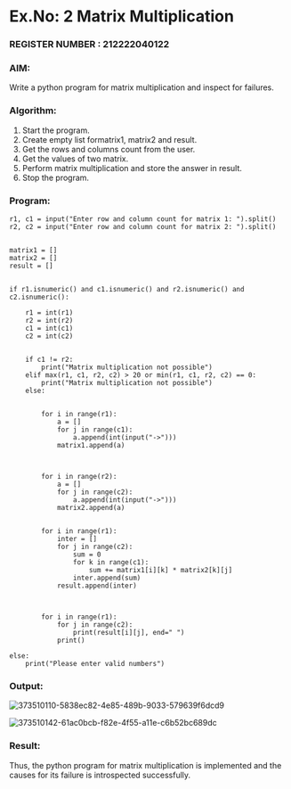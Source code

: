 # Ex.No: 2   Matrix Multiplication 

                                                                           
### REGISTER NUMBER : 212222040122

### AIM: 
Write a python program for matrix multiplication and inspect for failures.
 
### Algorithm:
1. Start the program.
2. Create empty list formatrix1, matrix2 and result.
3. Get the rows and columns count from the user.
4. Get the values of two matrix.
5. Perform matrix multiplication and store the answer in result.
6. Stop the program.

### Program:
```
r1, c1 = input("Enter row and column count for matrix 1: ").split()
r2, c2 = input("Enter row and column count for matrix 2: ").split()


matrix1 = []
matrix2 = []
result = []


if r1.isnumeric() and c1.isnumeric() and r2.isnumeric() and c2.isnumeric():

    r1 = int(r1)
    r2 = int(r2)
    c1 = int(c1)
    c2 = int(c2)


    if c1 != r2:
        print("Matrix multiplication not possible")
    elif max(r1, c1, r2, c2) > 20 or min(r1, c1, r2, c2) == 0:
        print("Matrix multiplication not possible")
    else:


        for i in range(r1):
            a = []
            for j in range(c1):
                a.append(int(input("->")))
            matrix1.append(a)



        for i in range(r2):
            a = []
            for j in range(c2):
                a.append(int(input("->")))
            matrix2.append(a)


        for i in range(r1):
            inter = []
            for j in range(c2):
                sum = 0
                for k in range(c1):
                    sum += matrix1[i][k] * matrix2[k][j]
                inter.append(sum)
            result.append(inter)



        for i in range(r1):
            for j in range(c2):
                print(result[i][j], end=" ")
            print()

else:
    print("Please enter valid numbers")
```

### Output:
![373510110-5838ec82-4e85-489b-9033-579639f6dcd9](https://github.com/user-attachments/assets/b6d4a808-2e3d-4cdd-9df2-2881d6f11137)

![373510142-61ac0bcb-f82e-4f55-a11e-c6b52bc689dc](https://github.com/user-attachments/assets/44dacc6f-f0c8-4de6-8914-6e2abcf56824)

### Result:
Thus, the python program for matrix multiplication is implemented and the causes for its failure is introspected successfully.

